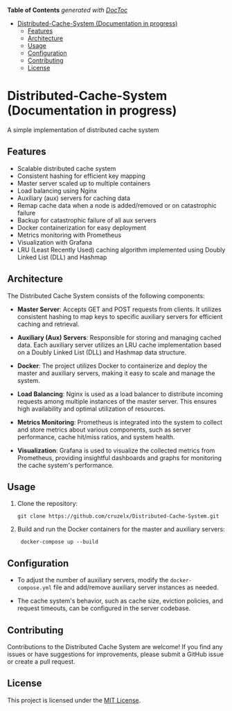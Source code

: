 <!-- START doctoc generated TOC please keep comment here to allow auto update -->
<!-- DON'T EDIT THIS SECTION, INSTEAD RE-RUN doctoc TO UPDATE -->
**Table of Contents**  *generated with [DocToc](https://github.com/thlorenz/doctoc)*

- [Distributed-Cache-System (Documentation in progress)](#distributed-cache-system-documentation-in-progress)
  - [Features](#features)
  - [Architecture](#architecture)
  - [Usage](#usage)
  - [Configuration](#configuration)
  - [Contributing](#contributing)
  - [License](#license)

<!-- END doctoc generated TOC please keep comment here to allow auto update -->

# Distributed-Cache-System (Documentation in progress)
A simple implementation of distributed cache system

## Features

- Scalable distributed cache system
- Consistent hashing for efficient key mapping
- Master server scaled up to multiple containers
- Load balancing using Nginx
- Auxiliary (aux) servers for caching data
- Remap cache data when a node is added/removed or on catastrophic failure
- Backup for catastrophic failure of all aux servers
- Docker containerization for easy deployment
- Metrics monitoring with Prometheus
- Visualization with Grafana
- LRU (Least Recently Used) caching algorithm implemented using Doubly Linked List (DLL) and Hashmap

## Architecture

The Distributed Cache System consists of the following components:

- **Master Server**: Accepts GET and POST requests from clients. It utilizes consistent hashing to map keys to specific auxiliary servers for efficient caching and retrieval.

- **Auxiliary (Aux) Servers**: Responsible for storing and managing cached data. Each auxiliary server utilizes an LRU cache implementation based on a Doubly Linked List (DLL) and Hashmap data structure.

- **Docker**: The project utilizes Docker to containerize and deploy the master and auxiliary servers, making it easy to scale and manage the system.

- **Load Balancing**: Nginx is used as a load balancer to distribute incoming requests among multiple instances of the master server. This ensures high availability and optimal utilization of resources.

- **Metrics Monitoring**: Prometheus is integrated into the system to collect and store metrics about various components, such as server performance, cache hit/miss ratios, and system health.

- **Visualization**: Grafana is used to visualize the collected metrics from Prometheus, providing insightful dashboards and graphs for monitoring the cache system's performance.


## Usage

1. Clone the repository:
   ```
   git clone https://github.com/cruzelx/Distributed-Cache-System.git
   ``` 
2. Build and run the Docker containers for the master and auxiliary servers:
   ```
    docker-compose up --build
   ```



## Configuration

- To adjust the number of auxiliary servers, modify the `docker-compose.yml` file and add/remove auxiliary server instances as needed.

- The cache system's behavior, such as cache size, eviction policies, and request timeouts, can be configured in the server codebase.

## Contributing

Contributions to the Distributed Cache System are welcome! If you find any issues or have suggestions for improvements, please submit a GitHub issue or create a pull request.

## License

This project is licensed under the [MIT License](LICENSE).